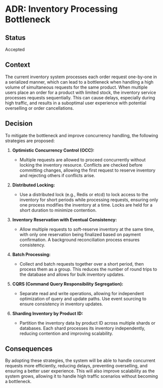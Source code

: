 # ADR: Inventory Processing Bottleneck

## Status
Accepted

## Context
The current inventory system processes each order request one-by-one in a serialized manner, which can lead to a bottleneck when handling a high volume of simultaneous requests for the same product. When multiple users place an order for a product with limited stock, the inventory service processes requests sequentially. This can cause delays, especially during high traffic, and results in a suboptimal user experience with potential overselling or order cancellations.

## Decision
To mitigate the bottleneck and improve concurrency handling, the following strategies are proposed:

1. **Optimistic Concurrency Control (OCC):**
    - Multiple requests are allowed to proceed concurrently without locking the inventory resource. Conflicts are checked before committing changes, allowing the first request to reserve inventory and rejecting others if conflicts arise.

2. **Distributed Locking:**
    - Use a distributed lock (e.g., Redis or etcd) to lock access to the inventory for short periods while processing requests, ensuring only one process modifies the inventory at a time. Locks are held for a short duration to minimize contention.

3. **Inventory Reservation with Eventual Consistency:**
    - Allow multiple requests to soft-reserve inventory at the same time, with only one reservation being finalized based on payment confirmation. A background reconciliation process ensures consistency.

4. **Batch Processing:**
    - Collect and batch requests together over a short period, then process them as a group. This reduces the number of round trips to the database and allows for bulk inventory updates.

5. **CQRS (Command Query Responsibility Segregation):**
    - Separate read and write operations, allowing for independent optimization of query and update paths. Use event sourcing to ensure consistency in inventory updates.

6. **Sharding Inventory by Product ID:**
    - Partition the inventory data by product ID across multiple shards or databases. Each shard processes its inventory independently, reducing contention and improving scalability.

## Consequences
By adopting these strategies, the system will be able to handle concurrent requests more efficiently, reducing delays, preventing overselling, and ensuring a better user experience. This will also improve scalability as the system grows, allowing it to handle high traffic scenarios without becoming a bottleneck.
